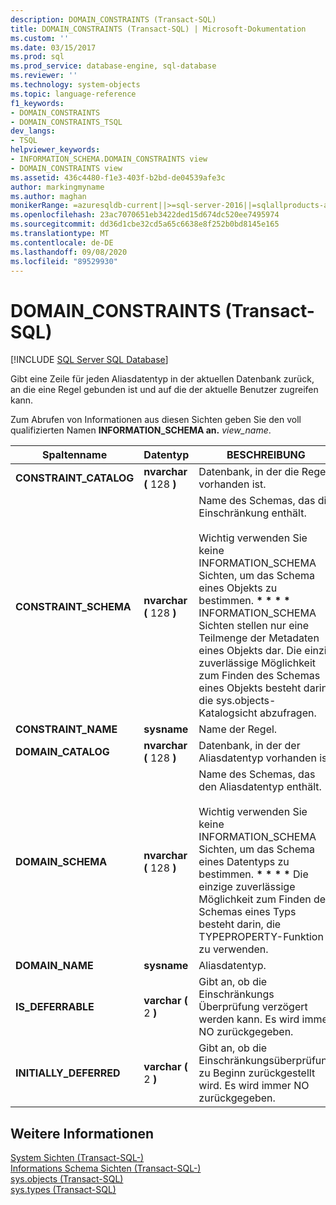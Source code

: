 ```yaml
---
description: DOMAIN_CONSTRAINTS (Transact-SQL)
title: DOMAIN_CONSTRAINTS (Transact-SQL) | Microsoft-Dokumentation
ms.custom: ''
ms.date: 03/15/2017
ms.prod: sql
ms.prod_service: database-engine, sql-database
ms.reviewer: ''
ms.technology: system-objects
ms.topic: language-reference
f1_keywords:
- DOMAIN_CONSTRAINTS
- DOMAIN_CONSTRAINTS_TSQL
dev_langs:
- TSQL
helpviewer_keywords:
- INFORMATION_SCHEMA.DOMAIN_CONSTRAINTS view
- DOMAIN_CONSTRAINTS view
ms.assetid: 436c4480-f1e3-403f-b2bd-de04539afe3c
author: markingmyname
ms.author: maghan
monikerRange: =azuresqldb-current||>=sql-server-2016||=sqlallproducts-allversions||>=sql-server-linux-2017||=azuresqldb-mi-current
ms.openlocfilehash: 23ac7070651eb3422ded15d674dc520ee7495974
ms.sourcegitcommit: dd36d1cbe32cd5a65c6638e8f252b0bd8145e165
ms.translationtype: MT
ms.contentlocale: de-DE
ms.lasthandoff: 09/08/2020
ms.locfileid: "89529930"
---
```

# <a name="domain_constraints-transact-sql"></a>DOMAIN_CONSTRAINTS (Transact-SQL)
[!INCLUDE [SQL Server SQL Database](../../includes/applies-to-version/sql-asdb.md)]

  Gibt eine Zeile für jeden Aliasdatentyp in der aktuellen Datenbank zurück, an die eine Regel gebunden ist und auf die der aktuelle Benutzer zugreifen kann.  
  
 Zum Abrufen von Informationen aus diesen Sichten geben Sie den voll qualifizierten Namen **INFORMATION_SCHEMA an.** _view_name_.  
  
|Spaltenname|Datentyp|BESCHREIBUNG|  
|-----------------|---------------|-----------------|  
|**CONSTRAINT_CATALOG**|**nvarchar (** 128 **)**|Datenbank, in der die Regel vorhanden ist.|  
|**CONSTRAINT_SCHEMA**|**nvarchar (** 128 **)**|Name des Schemas, das die Einschränkung enthält.<br /><br /> Wichtig verwenden Sie keine INFORMATION_SCHEMA Sichten, um das Schema eines Objekts zu bestimmen. <strong> \* \* \* \* </strong> INFORMATION_SCHEMA Sichten stellen nur eine Teilmenge der Metadaten eines Objekts dar. Die einzig zuverlässige Möglichkeit zum Finden des Schemas eines Objekts besteht darin, die sys.objects-Katalogsicht abzufragen.|  
|**CONSTRAINT_NAME**|**sysname**|Name der Regel.|  
|**DOMAIN_CATALOG**|**nvarchar (** 128 **)**|Datenbank, in der der Aliasdatentyp vorhanden ist.|  
|**DOMAIN_SCHEMA**|**nvarchar (** 128 **)**|Name des Schemas, das den Aliasdatentyp enthält.<br /><br /> Wichtig verwenden Sie keine INFORMATION_SCHEMA Sichten, um das Schema eines Datentyps zu bestimmen. <strong> \* \* \* \* </strong> Die einzige zuverlässige Möglichkeit zum Finden des Schemas eines Typs besteht darin, die TYPEPROPERTY-Funktion zu verwenden.|  
|**DOMAIN_NAME**|**sysname**|Aliasdatentyp.|  
|**IS_DEFERRABLE**|**varchar (** 2 **)**|Gibt an, ob die Einschränkungs Überprüfung verzögert werden kann. Es wird immer NO zurückgegeben.|  
|**INITIALLY_DEFERRED**|**varchar (** 2 **)**|Gibt an, ob die Einschränkungsüberprüfung zu Beginn zurückgestellt wird. Es wird immer NO zurückgegeben.|  
  
## <a name="see-also"></a>Weitere Informationen  
 [System Sichten &#40;Transact-SQL-&#41;](https://msdn.microsoft.com/library/35a6161d-7f43-4e00-bcd3-3091f2015e90)   
 [Informations Schema Sichten &#40;Transact-SQL-&#41;](~/relational-databases/system-information-schema-views/system-information-schema-views-transact-sql.md)   
 [sys.objects &#40;Transact-SQL&#41;](../../relational-databases/system-catalog-views/sys-objects-transact-sql.md)   
 [sys.types &#40;Transact-SQL&#41;](../../relational-databases/system-catalog-views/sys-types-transact-sql.md)  
  
  

